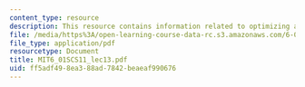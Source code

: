 ```yaml
---
content_type: resource
description: This resource contains information related to optimizing a search.
file: /media/https%3A/open-learning-course-data-rc.s3.amazonaws.com/6-01sc-introduction-to-electrical-engineering-and-computer-science-i-spring-2011/ff5adf498ea388ad7842beaeaf990676_MIT6_01SCS11_lec13.pdf
file_type: application/pdf
resourcetype: Document
title: MIT6_01SCS11_lec13.pdf
uid: ff5adf49-8ea3-88ad-7842-beaeaf990676
---
```

